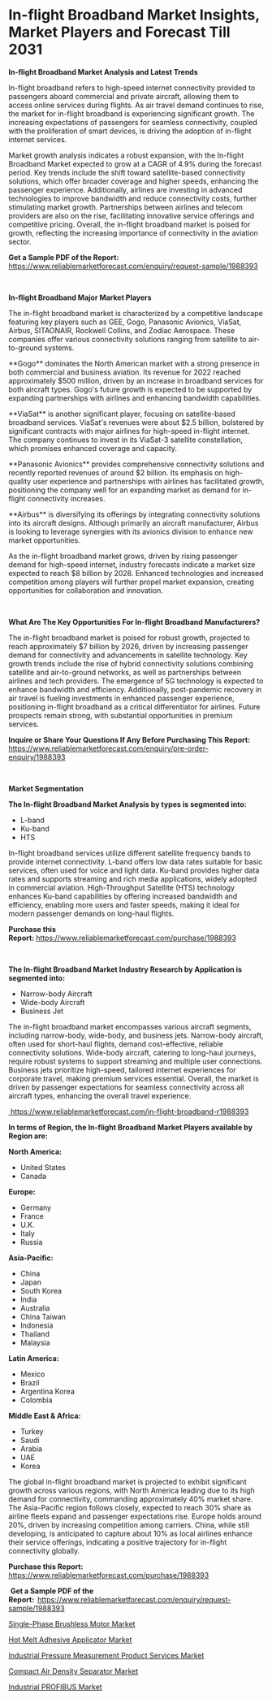 <p><h1>In-flight Broadband Market Insights, Market Players and Forecast Till 2031</h1></p><p><strong>In-flight Broadband Market Analysis and Latest Trends</strong></p>
<p><p>In-flight broadband refers to high-speed internet connectivity provided to passengers aboard commercial and private aircraft, allowing them to access online services during flights. As air travel demand continues to rise, the market for in-flight broadband is experiencing significant growth. The increasing expectations of passengers for seamless connectivity, coupled with the proliferation of smart devices, is driving the adoption of in-flight internet services.</p><p>Market growth analysis indicates a robust expansion, with the In-flight Broadband Market expected to grow at a CAGR of 4.9% during the forecast period. Key trends include the shift toward satellite-based connectivity solutions, which offer broader coverage and higher speeds, enhancing the passenger experience. Additionally, airlines are investing in advanced technologies to improve bandwidth and reduce connectivity costs, further stimulating market growth. Partnerships between airlines and telecom providers are also on the rise, facilitating innovative service offerings and competitive pricing. Overall, the in-flight broadband market is poised for growth, reflecting the increasing importance of connectivity in the aviation sector.</p></p>
<p><strong>Get a Sample PDF of the Report:&nbsp;</strong> <a href="https://www.reliablemarketforecast.com/enquiry/request-sample/1988393?utm_campaign=1082&utm_medium=2&utm_source=Github&utm_content=ia&utm_term=25102024&utm_id=in-flight-broadband">https://www.reliablemarketforecast.com/enquiry/request-sample/1988393</a></p>
<p>&nbsp;</p>
<p><strong>In-flight Broadband Major Market Players</strong></p>
<p><p>The in-flight broadband market is characterized by a competitive landscape featuring key players such as GEE, Gogo, Panasonic Avionics, ViaSat, Airbus, SITAONAIR, Rockwell Collins, and Zodiac Aerospace. These companies offer various connectivity solutions ranging from satellite to air-to-ground systems.</p><p>**Gogo** dominates the North American market with a strong presence in both commercial and business aviation. Its revenue for 2022 reached approximately $500 million, driven by an increase in broadband services for both aircraft types. Gogo's future growth is expected to be supported by expanding partnerships with airlines and enhancing bandwidth capabilities.</p><p>**ViaSat** is another significant player, focusing on satellite-based broadband services. ViaSat's revenues were about $2.5 billion, bolstered by significant contracts with major airlines for high-speed in-flight internet. The company continues to invest in its ViaSat-3 satellite constellation, which promises enhanced coverage and capacity.</p><p>**Panasonic Avionics** provides comprehensive connectivity solutions and recently reported revenues of around $2 billion. Its emphasis on high-quality user experience and partnerships with airlines has facilitated growth, positioning the company well for an expanding market as demand for in-flight connectivity increases.</p><p>**Airbus** is diversifying its offerings by integrating connectivity solutions into its aircraft designs. Although primarily an aircraft manufacturer, Airbus is looking to leverage synergies with its avionics division to enhance new market opportunities.</p><p>As the in-flight broadband market grows, driven by rising passenger demand for high-speed internet, industry forecasts indicate a market size expected to reach $8 billion by 2028. Enhanced technologies and increased competition among players will further propel market expansion, creating opportunities for collaboration and innovation.</p></p>
<p>&nbsp;</p>
<p><strong>What Are The Key Opportunities For In-flight Broadband Manufacturers?</strong></p>
<p><p>The in-flight broadband market is poised for robust growth, projected to reach approximately $7 billion by 2026, driven by increasing passenger demand for connectivity and advancements in satellite technology. Key growth trends include the rise of hybrid connectivity solutions combining satellite and air-to-ground networks, as well as partnerships between airlines and tech providers. The emergence of 5G technology is expected to enhance bandwidth and efficiency. Additionally, post-pandemic recovery in air travel is fueling investments in enhanced passenger experience, positioning in-flight broadband as a critical differentiator for airlines. Future prospects remain strong, with substantial opportunities in premium services.</p></p>
<p><strong>Inquire or Share Your Questions If Any Before Purchasing This Report:</strong> <a href="https://www.reliablemarketforecast.com/enquiry/pre-order-enquiry/1988393?utm_campaign=1082&utm_medium=2&utm_source=Github&utm_content=ia&utm_term=25102024&utm_id=in-flight-broadband">https://www.reliablemarketforecast.com/enquiry/pre-order-enquiry/1988393</a></p>
<p>&nbsp;</p>
<p><strong>Market Segmentation</strong></p>
<p><strong>The In-flight Broadband Market Analysis by types is segmented into:</strong></p>
<p><ul><li>L-band</li><li>Ku-band</li><li>HTS</li></ul></p>
<p><p>In-flight broadband services utilize different satellite frequency bands to provide internet connectivity. L-band offers low data rates suitable for basic services, often used for voice and light data. Ku-band provides higher data rates and supports streaming and rich media applications, widely adopted in commercial aviation. High-Throughput Satellite (HTS) technology enhances Ku-band capabilities by offering increased bandwidth and efficiency, enabling more users and faster speeds, making it ideal for modern passenger demands on long-haul flights.</p></p>
<p><strong>Purchase this Report:&nbsp;</strong><a href="https://www.reliablemarketforecast.com/purchase/1988393?utm_campaign=1082&utm_medium=2&utm_source=Github&utm_content=ia&utm_term=25102024&utm_id=in-flight-broadband">https://www.reliablemarketforecast.com/purchase/1988393</a></p>
<p>&nbsp;</p>
<p><strong>The In-flight Broadband Market Industry Research by Application is segmented into:</strong></p>
<p><ul><li>Narrow-body Aircraft</li><li>Wide-body Aircraft</li><li>Business Jet</li></ul></p>
<p><p>The in-flight broadband market encompasses various aircraft segments, including narrow-body, wide-body, and business jets. Narrow-body aircraft, often used for short-haul flights, demand cost-effective, reliable connectivity solutions. Wide-body aircraft, catering to long-haul journeys, require robust systems to support streaming and multiple user connections. Business jets prioritize high-speed, tailored internet experiences for corporate travel, making premium services essential. Overall, the market is driven by passenger expectations for seamless connectivity across all aircraft types, enhancing the overall travel experience.</p></p>
<p><a href="https://www.reliablemarketforecast.com/in-flight-broadband-r1988393?utm_campaign=1082&utm_medium=2&utm_source=Github&utm_content=ia&utm_term=25102024&utm_id=in-flight-broadband">&nbsp;https://www.reliablemarketforecast.com/in-flight-broadband-r1988393</a></p>
<p><strong>In terms of Region, the In-flight Broadband Market Players available by Region are:</strong></p>
<p>
    <p> <strong> North America: </strong>
        <ul>
            <li>United States</li>
            <li>Canada</li>
        </ul>
        </p> 
    <p> <strong> Europe: </strong>
        <ul>
            <li>Germany</li>
            <li>France</li>
            <li>U.K.</li>
            <li>Italy</li>
            <li>Russia</li>
        </ul>
        </p> 
    <p> <strong> Asia-Pacific: </strong>
        <ul>
            <li>China</li>
            <li>Japan</li>
            <li>South Korea</li>
            <li>India</li>
            <li>Australia</li>
            <li>China Taiwan</li>
            <li>Indonesia</li>
            <li>Thailand</li>
            <li>Malaysia</li>
        </ul>
        </p> 
    <p> <strong> Latin America: </strong>
        <ul>
            <li>Mexico</li>
            <li>Brazil</li>
            <li>Argentina Korea</li>
            <li>Colombia</li>
        </ul>
        </p> 
    <p> <strong> Middle East & Africa: </strong>
        <ul>
            <li>Turkey</li>
            <li>Saudi</li>
            <li>Arabia</li>
            <li>UAE</li>
            <li>Korea</li>
        </ul>
    </p>
    </p>
<p><p>The global in-flight broadband market is projected to exhibit significant growth across various regions, with North America leading due to its high demand for connectivity, commanding approximately 40% market share. The Asia-Pacific region follows closely, expected to reach 30% share as airline fleets expand and passenger expectations rise. Europe holds around 20%, driven by increasing competition among carriers. China, while still developing, is anticipated to capture about 10% as local airlines enhance their service offerings, indicating a positive trajectory for in-flight connectivity globally.</p></p>
<p><strong>Purchase this Report: </strong><a href="https://www.reliablemarketforecast.com/purchase/1988393?utm_campaign=1082&utm_medium=2&utm_source=Github&utm_content=ia&utm_term=25102024&utm_id=in-flight-broadband">https://www.reliablemarketforecast.com/purchase/1988393</a></p>
<p>&nbsp;<strong>Get a Sample PDF of the Report:&nbsp;&nbsp;</strong><a href="https://www.reliablemarketforecast.com/enquiry/request-sample/1988393?utm_campaign=1082&utm_medium=2&utm_source=Github&utm_content=ia&utm_term=25102024&utm_id=in-flight-broadband">https://www.reliablemarketforecast.com/enquiry/request-sample/1988393</a></p>
<p><strong></strong></p>
<p><p><a href="https://www.linkedin.com/pulse/market-forecasting-change-global-single-phase-brushless-motor-upr7f?utm_campaign=1082&utm_medium=2&utm_source=Github&utm_content=ia&utm_term=25102024&utm_id=in-flight-broadband">Single-Phase Brushless Motor Market</a></p><p><a href="https://issuu.com/reportprime-2/docs/hot-melt-adhesive-applicator-market_dc8c0b26c9bbc9?utm_campaign=1082&utm_medium=2&utm_source=Github&utm_content=ia&utm_term=25102024&utm_id=in-flight-broadband">Hot Melt Adhesive Applicator Market</a></p><p><a href="https://github.com/ellenqyqdyches/Market-Research-Report-List-1/blob/main/industrial-pressure-measurement-product-services-market.md?utm_campaign=1082&utm_medium=2&utm_source=Github&utm_content=ia&utm_term=25102024&utm_id=in-flight-broadband">Industrial Pressure Measurement Product Services Market</a></p><p><a href="https://www.linkedin.com/pulse/strategic-market-insights-navigating-global-compact-air-density-fzulc?utm_campaign=1082&utm_medium=2&utm_source=Github&utm_content=ia&utm_term=25102024&utm_id=in-flight-broadband">Compact Air Density Separator Market</a></p><p><a href="https://github.com/cleora2ime/Market-Research-Report-List-1/blob/main/industrial-profibus-market.md?utm_campaign=1082&utm_medium=2&utm_source=Github&utm_content=ia&utm_term=25102024&utm_id=in-flight-broadband">Industrial PROFIBUS Market</a></p></p>